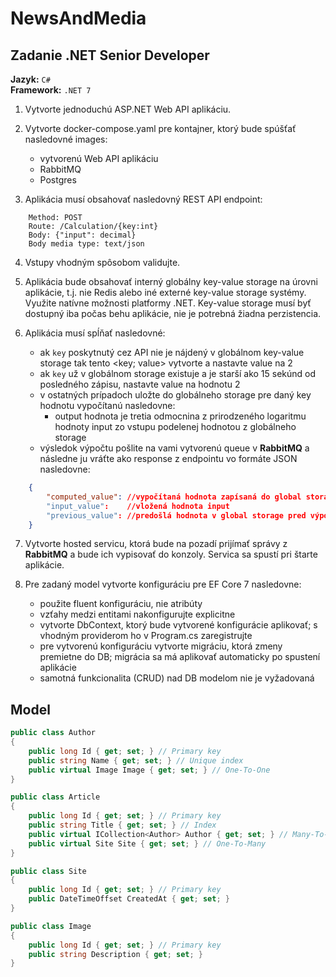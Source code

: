 ﻿# NewsAndMedia

## Zadanie .NET Senior Developer

**Jazyk:** `C#`  
**Framework:** `.NET 7`  

1. Vytvorte jednoduchú ASP.NET Web API aplikáciu.

2. Vytvorte docker-compose.yaml pre kontajner, ktorý bude spúšťať nasledovné images:
	- vytvorenú Web API aplikáciu
	- RabbitMQ
	- Postgres
	
3. Aplikácia musí obsahovať nasledovný REST API endpoint:
```
	Method: POST
	Route: /Calculation/{key:int}
	Body: {"input": decimal}
	Body media type: text/json
```
4. Vstupy vhodným spôsobom validujte.

5. Aplikácia bude obsahovať interný globálny key-value storage na úrovni aplikácie, t.j. nie Redis alebo iné externé key-value storage systémy. Využite natívne možnosti platformy .NET. Key-value storage musí byť dostupný iba počas behu aplikácie, nie je potrebná žiadna perzistencia.

6. Aplikácia musí spĺňať nasledovné:
	- ak `key` poskytnutý cez API nie je nájdený v globálnom key-value storage tak tento <key; value> vytvorte a nastavte value na 2
	- ak `key` už v globálnom storage existuje a je starší ako 15 sekúnd od posledného zápisu, nastavte value na hodnotu 2
	- v ostatných prípadoch uložte do globálneho storage pre daný key hodnotu vypočítanú nasledovne:
		- output hodnota je tretia odmocnina z prirodzeného logaritmu hodnoty input zo vstupu podelenej hodnotou z globálneho storage
	- výsledok výpočtu pošlite na vami vytvorenú queue v **RabbitMQ** a následne ju vráťte ako response z endpointu vo formáte JSON nasledovne:
```json
	{
		"computed_value": //vypočítaná hodnota zapísaná do global storage
		"input_value":    //vložená hodnota input
		"previous_value": //predošlá hodnota v global storage pred výpočtom
	}
```
7. Vytvorte hosted servicu, ktorá bude na pozadí prijímať správy z **RabbitMQ** a bude ich vypisovať do konzoly. Servica sa spustí pri štarte aplikácie.

8. Pre zadaný model vytvorte konfiguráciu pre EF Core 7 nasledovne:
	- použite fluent konfiguráciu, nie atribúty
	- vzťahy medzi entitami nakonfigurujte explicitne
	- vytvorte DbContext, ktorý bude vytvorené konfigurácie aplikovať; s vhodným providerom ho v Program.cs zaregistrujte
	- pre vytvorenú konfiguráciu vytvorte migráciu, ktorá zmeny premietne do DB; migrácia sa má aplikovať automaticky po spustení aplikácie
	- samotná funkcionalita (CRUD) nad DB modelom nie je vyžadovaná

## Model
```csharp
public class Author
{
	public long Id { get; set; } // Primary key
	public string Name { get; set; } // Unique index
	public virtual Image Image { get; set; } // One-To-One
}

public class Article
{
	public long Id { get; set; } // Primary key
	public string Title { get; set; } // Index
	public virtual ICollection<Author> Author { get; set; } // Many-To-Many
	public virtual Site Site { get; set; } // One-To-Many
}

public class Site
{
	public long Id { get; set; } // Primary key
	public DateTimeOffset CreatedAt { get; set; }
}

public class Image
{
	public long Id { get; set; } // Primary key
	public string Description { get; set; }
}
```